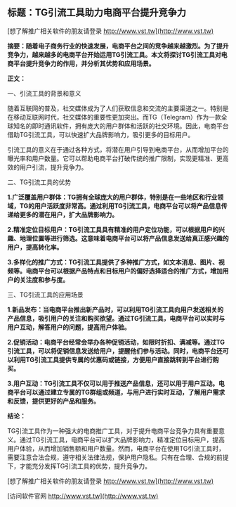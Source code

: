 ## **标题：TG引流工具助力电商平台提升竞争力**

[想了解推广相关软件的朋友请登录 http://www.vst.tw](http://www.vst.tw)

**摘要：随着电子商务行业的快速发展，电商平台之间的竞争越来越激烈。为了提升竞争力，越来越多的电商平台开始运用TG引流工具。本文将探讨TG引流工具对电商平台提升竞争力的作用，并分析其优势和应用场景。**

**正文：**

一、引流工具的背景和意义

随着互联网的普及，社交媒体成为了人们获取信息和交流的主要渠道之一。特别是在移动互联网时代，社交媒体的重要性更加突出。而TG（Telegram）作为一款全球知名的即时通讯软件，拥有庞大的用户群体和活跃的社交环境。因此，电商平台借助TG引流工具，可以快速扩大品牌影响力，吸引更多的目标用户。

引流工具的意义在于通过各种方式，将潜在用户引导到电商平台，从而增加平台的曝光率和用户数量。它可以帮助电商平台打破传统的推广限制，实现更精准、更高效的用户引流，提升竞争力。

二、TG引流工具的优势

**1.广泛覆盖用户群体：TG拥有全球庞大的用户群体，特别是在一些地区和行业领域，TG的用户活跃度非常高。通过利用TG引流工具，电商平台可以将产品信息传递给更多的潜在用户，扩大品牌影响力。**

**2.精准定位目标用户：TG引流工具具有精准的用户定位功能，可以根据用户的兴趣、地理位置等进行筛选。这意味着电商平台可以将产品信息发送给真正感兴趣的用户，提高转化率。**

**3.多样化的推广方式：TG引流工具提供了多种推广方式，如文本消息、图片、视频等。电商平台可以根据产品特点和目标用户的偏好选择适合的推广方式，增加用户的关注度和参与度。**

三、TG引流工具的应用场景

**1.新品发布：当电商平台推出新产品时，可以利用TG引流工具向用户发送相关的产品信息，吸引用户的关注和购买欲望。通过TG引流工具，电商平台可以实时与用户互动，解答用户的问题，提高用户体验。**

**2.促销活动：电商平台经常会举办各种促销活动，如限时折扣、满减等。通过TG引流工具，可以将促销信息发送给用户，提醒他们参与活动。同时，电商平台还可以利用TG引流工具提供专属的优惠码或链接，方便用户直接跳转到平台进行购买。**

**3.用户互动：TG引流工具不仅可以用于推送产品信息，还可以用于用户互动。电商平台可以通过建立专属的TG群组或频道，与用户进行实时互动，了解用户需求和反馈，提供更好的产品和服务。**

**结论：**

TG引流工具作为一种强大的电商推广工具，对于提升电商平台竞争力具有重要意义。通过TG引流工具，电商平台可以扩大品牌影响力，精准定位目标用户，提高用户体验，从而增加销售额和用户数量。然而，电商平台在使用TG引流工具时，需要注意合法合规，遵守相关法律法规，保护用户隐私。只有在合理、合规的前提下，才能充分发挥TG引流工具的优势，提升竞争力。

[想了解推广相关软件的朋友请登录 http://www.vst.tw](http://www.vst.tw)


[访问软件官网 http://www.vst.tw](http://www.vst.tw)
